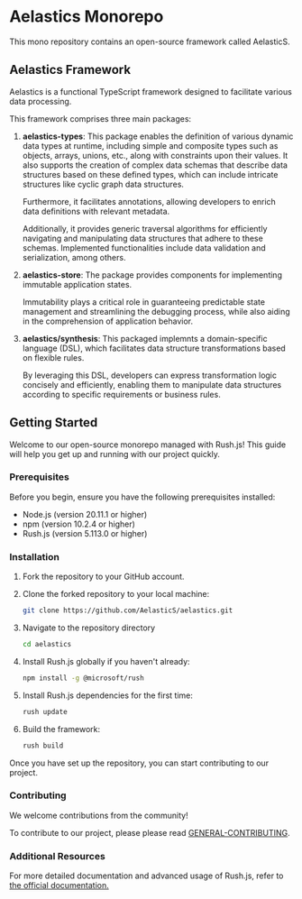 # Aelastics  Monorepo

This mono repository contains an open-source framework called AelasticS.

## Aelastics Framework  

Aelastics is a functional TypeScript framework  designed to facilitate various data processing.


This framework comprises three main packages:

1. **aelastics-types**: This package enables the definition of various dynamic data types at runtime, including simple and composite types such as objects, arrays, unions, etc., along with constraints upon their values. It also supports the creation of complex data schemas that describe data structures based on these defined types, which can include intricate structures like cyclic graph data structures. 

    Furthermore, it facilitates annotations, allowing developers to enrich data definitions with relevant metadata. 
    
    Additionally, it provides generic traversal algorithms for efficiently navigating and manipulating data structures that adhere to these schemas. Implemented functionalities include data validation and serialization, among others.

2. **aelastics-store**: The package provides components for implementing immutable application states. 

    Immutability plays a critical role in guaranteeing predictable state management and streamlining the debugging process, while also aiding in the comprehension of application behavior.

3. **aelastics/synthesis**: This packaged implemnts a domain-specific language (DSL), which facilitates data structure transformations based on flexible rules. 

    By leveraging this DSL, developers can express transformation logic concisely and efficiently, enabling them to manipulate data structures according to specific requirements or business rules.


## Getting Started

Welcome to our open-source monorepo managed with Rush.js! This guide will help you get up and running with our project quickly.

### Prerequisites

Before you begin, ensure you have the following prerequisites installed:

- Node.js (version 20.11.1 or higher)
- npm (version 10.2.4 or higher)
- Rush.js (version 5.113.0 or higher)

### Installation

1. Fork the repository to your GitHub account.

2. Clone the forked repository to your local machine:
   ```bash
   git clone https://github.com/AelasticS/aelastics.git
3. Navigate to the repository directory
    ```bash
    cd aelastics
4. Install Rush.js globally if you haven't already:
    ```bash
    npm install -g @microsoft/rush
5. Install Rush.js dependencies for the first time:
    ```bash
    rush update
6. Build the framework:
    ```bash
    rush build

Once you have set up the repository, you can start contributing to our project. 

### Contributing
We welcome contributions from the community! 

To contribute to our project, please please read [GENERAL-CONTRIBUTING](GENERAL-CONTRIBUTING.md).


### Additional Resources
For more detailed documentation and advanced usage of Rush.js, refer to [the official documentation.](https://rushjs.io/)

